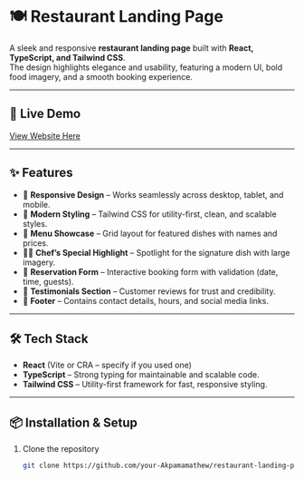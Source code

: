 # 🍽️ Restaurant Landing Page

A sleek and responsive **restaurant landing page** built with **React, TypeScript, and Tailwind CSS**.  
The design highlights elegance and usability, featuring a modern UI, bold food imagery, and a smooth booking experience.  

---

## 🚀 Live Demo
[View Website Here](#) <!-- Replace # with your deployment link (Vercel, Netlify, GitHub Pages) -->

---

## ✨ Features
- 📱 **Responsive Design** – Works seamlessly across desktop, tablet, and mobile.  
- 🎨 **Modern Styling** – Tailwind CSS for utility-first, clean, and scalable styles.  
- 🍲 **Menu Showcase** – Grid layout for featured dishes with names and prices.  
- 👨‍🍳 **Chef’s Special Highlight** – Spotlight for the signature dish with large imagery.  
- 📝 **Reservation Form** – Interactive booking form with validation (date, time, guests).  
- 💬 **Testimonials Section** – Customer reviews for trust and credibility.  
- 🔗 **Footer** – Contains contact details, hours, and social media links.  

---

## 🛠️ Tech Stack
- **React** (Vite or CRA – specify if you used one)  
- **TypeScript** – Strong typing for maintainable and scalable code.  
- **Tailwind CSS** – Utility-first framework for fast, responsive styling.  

---

## 📦 Installation & Setup
1. Clone the repository  
   ```bash
   git clone https://github.com/your-Akpamamathew/restaurant-landing-page.git
